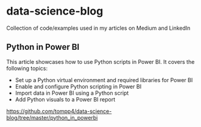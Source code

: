 # data-science-blog
Collection of code/examples used in my articles on Medium and LinkedIn

## Python in Power BI
This article showcases how to use Python scripts in Power BI. It covers the following topics:
* Set up a Python virtual environment and required libraries for Power BI
* Enable and configure Python scripting in Power BI
* Import data in Power BI using a Python script
* Add Python visuals to a Power BI report

https://github.com/tompp4/data-science-blog/tree/master/python_in_powerbi
 
